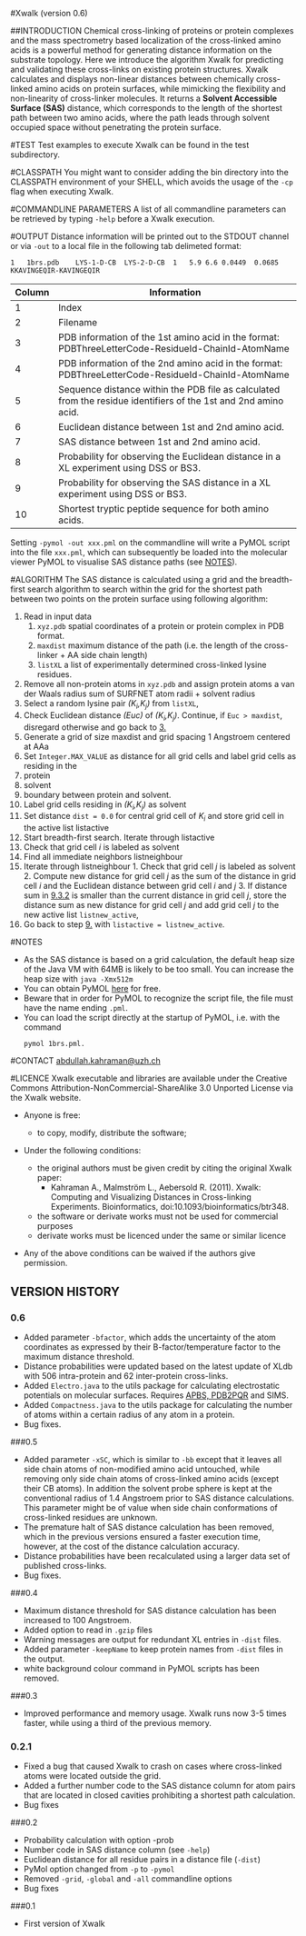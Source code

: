 #Xwalk
(version 0.6)

##INTRODUCTION
Chemical cross-linking of proteins or protein complexes and the mass spectrometry based localization of the cross-linked amino acids is a powerful method for generating distance information on the substrate topology. Here we introduce the algorithm Xwalk for predicting and validating these cross-links on existing protein structures. Xwalk calculates and displays non-linear distances between chemically cross-linked amino acids on protein surfaces, while mimicking the flexibility and non-linearity of cross-linker molecules. It returns a **Solvent Accessible Surface (SAS)** distance, which corresponds to the length of
the shortest path between two amino acids, where the path leads through solvent
occupied space without penetrating the protein surface.


#TEST
Test examples to execute Xwalk can be found in the test subdirectory.


#CLASSPATH
You might want to consider adding the bin directory into the CLASSPATH
environment of your SHELL, which avoids the usage of the ```-cp``` flag when executing
Xwalk.


#COMMANDLINE PARAMETERS
A list of all commandline parameters can be retrieved by typing ```-help``` before
a Xwalk execution.  


#OUTPUT
Distance information will be printed out to the STDOUT channel or via ```-out``` to a
local file in the following tab delimeted format:

```
1	1brs.pdb	LYS-1-D-CB	LYS-2-D-CB	1	5.9	6.6	0.0449	0.0685	KKAVINGEQIR-KAVINGEQIR
```
Column | Information       |
-------|-------------------|
1      | Index     
2      | Filename     
3      | PDB information of the 1st amino acid in the format: PDBThreeLetterCode-ResidueId-ChainId-AtomName
4      | PDB information of the 2nd amino acid in the format: PDBThreeLetterCode-ResidueId-ChainId-AtomName
5      | Sequence distance within the PDB file as calculated from the residue identifiers of the 1st and 2nd amino acid.
6      | Euclidean distance between 1st and 2nd amino acid.
7      | SAS distance between  1st and 2nd amino acid. 
8      | Probability for observing the Euclidean distance in a XL experiment using DSS or BS3. 
9      | Probability for observing the SAS distance in a XL experiment using DSS or BS3. 
10     | Shortest tryptic peptide sequence for both amino acids.

Setting ```-pymol -out xxx.pml``` on the commandline will write a PyMOL script into
the file ```xxx.pml```, which can subsequently be loaded into the molecular viewer PyMOL to visualise
SAS distance paths (see [NOTES](#notes)).


#ALGORITHM
The SAS distance is calculated using a grid and the breadth-first search algorithm
to search within the grid for the shortest path between two points on the protein
surface using following algorithm:

1. Read in input data
   1. ```xyz.pdb``` spatial coordinates of a protein or protein complex in PDB
       format.
   2. ```maxdist``` maximum distance of the path (i.e. the length of the
       cross-linker + AA side chain length)
   3. ```listXL``` a list of experimentally determined cross-linked lysine residues.
2. Remove all non-protein atoms in ```xyz.pdb``` and assign protein atoms a van der Waals radius sum of SURFNET atom radii + solvent radius
<a name="step3"></a>
3. Select a random lysine pair *(K<sub>i</sub>,K<sub>j</sub>)* from ```listXL```, 
4. Check Euclidean distance *(Euc)* of *(K<sub>i</sub>,K<sub>j</sub>)*. Continue, if ```Euc > maxdist```, disregard otherwise and go back to [3.](#step3) 
5. Generate a grid of size maxdist and grid spacing 1 Angstroem centered at AAa
6. Set ```Integer.MAX_VALUE``` as distance for all grid cells and label grid cells as residing in the
  1. protein
  2. solvent
  3. boundary between protein and solvent.
7. Label grid cells residing in *(K<sub>i</sub>,K<sub>j</sub>)* as solvent
8. Set distance ```dist = 0.0``` for central grid cell of *K<sub>i</sub>* and store grid cell in the active list listactive
    <a name="step9"></a>
9. Start breadth-first search. Iterate through listactive 
  1. Check that grid cell *i* is labeled as solvent 
  2. Find all immediate neighbors listneighbour
  3. Iterate through listneighbour
    1. Check that grid cell *j* is labeled as solvent
    <a name="step9.3.2"></a>
    2. Compute new distance for grid cell *j* as the sum of the distance in grid cell *i* and the Euclidean distance between grid cell *i* and *j* 
    3. If distance sum in [9.3.2](#9.3.2) is smaller than the current distance in grid cell *j*, store the distance sum as new distance for grid cell *j* and add grid cell *j* to the new active list ```listnew_active```,
10. Go back to step [9.](#step9) with ```listactive = listnew_active```.



<a name="notes"></a>
#NOTES
- As the SAS distance is based on a grid calculation, the default heap size of
  the Java VM with 64MB is likely to be too small. You can increase the heap
  size with ```java -Xmx512m```
- You can obtain PyMOL [here](https://sourceforge.net/projects/pymol/) for free.
- Beware that in order for PyMOL to recognize the script file, the file must
  have the name ending ```.pml```.
- You can load the script directly at the startup of PyMOL, i.e. with the
  command 
  ```
  pymol 1brs.pml.
  ```


#CONTACT
<abdullah.kahraman@uzh.ch>


#LICENCE
Xwalk executable and libraries are available under the Creative Commons Attribution-NonCommercial-ShareAlike 3.0 Unported License via the Xwalk website.

* Anyone is free:
     * to copy, modify, distribute the software;

* Under the following conditions:
    * the original authors must be given credit by citing the original Xwalk paper: 
        * Kahraman A., Malmström L., Aebersold R. (2011). Xwalk: Computing and
        Visualizing Distances in Cross-linking Experiments. Bioinformatics,
        doi:10.1093/bioinformatics/btr348.
    * the software or derivate works must not be used for commercial purposes
    * derivate works must be licenced under the same or similar licence

* Any of the above conditions can be waived if the authors give permission.


VERSION HISTORY
---------------
### 0.6
* Added parameter ```-bfactor```, which adds the uncertainty of the atom coordinates
       as expressed by their B-factor/temperature factor to the maximum distance
       threshold.
* Distance probabilities were updated based on the latest update of XLdb with
       506 intra-protein and 62 inter-protein cross-links.
* Added ```Electro.java``` to the utils package for calculating electrostatic
       potentials on molecular surfaces. Requires [APBS, PDB2PQR](https://github.com/Electrostatics/apbs-pdb2pqr) and SIMS.
* Added ```Compactness.java``` to the utils package for calculating the number
       of atoms within a certain radius of any atom in a protein.
* Bug fixes.

###0.5
* Added parameter ```-xSC```, which is similar to ```-bb``` except that it leaves all side
       chain atoms of non-modified amino acid untouched, while removing only side
       chain atoms of cross-linked amino acids (except their CB atoms). In addition
       the solvent probe sphere is kept at the conventional radius of 1.4 Angstroem
       prior to SAS distance calculations. This parameter might be of value when
       side chain conformations of cross-linked residues are unknown.
* The premature halt of SAS distance calculation has been removed, which in the
       previous versions ensured a faster execution time, however, at the cost of
       the distance calculation accuracy.
* Distance probabilities have been recalculated using a larger data set of
       published cross-links.
* Bug fixes.

###0.4
* Maximum distance threshold for SAS distance calculation has been increased to 100
       Angstroem.
* Added option to read in ```.gzip``` files
* Warning messages are output for redundant XL entries in ```-dist``` files. 
* Added parameter ```-keepName``` to keep protein names from ```-dist``` files in the output.
* white background colour command in PyMOL scripts has been removed.

###0.3
* Improved performance and memory usage. Xwalk runs now 3-5 times
      faster, while using a third of the previous memory.

### 0.2.1
* Fixed a bug that caused Xwalk to crash on cases where cross-linked atoms
        were located outside the grid.
* Added a further number code to the SAS distance column for atom pairs that
        are located in closed cavities prohibiting a shortest path calculation.
* Bug fixes   

###0.2
* Probability calculation with option -prob
* Number code in SAS distance column (see ```-help```)
* Euclidean distance for all residue pairs in a distance file (```-dist```)
* PyMol option changed from ```-p``` to ```-pymol```
* Removed ```-grid```, ```-global``` and ```-all``` commandline options
* Bug fixes

###0.1
* First version of Xwalk
